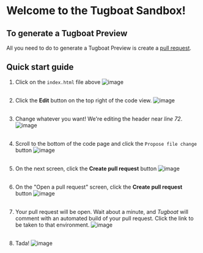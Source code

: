 # Welcome to the Tugboat Sandbox!

## To generate a Tugboat Preview

All you need to do to generate a Tugboat Preview is create a [pull request](https://help.github.com/articles/using-pull-requests/).

## Quick start guide

1. Click on the `index.html` file above
![image](https://www.evernote.com/shard/s443/sh/a604375f-c2a2-4973-92a2-30759a1c25b9/beec85002b7939d6/res/b62b3544-24ac-477b-8e26-b4028fe37347/skitch.png)
<br><br>

2. Click the **Edit** button on the top right of the code view.
![image](https://www.evernote.com/shard/s443/sh/d6ac42ca-dd92-4338-8efe-c1caa3d08651/584f7b978ec2693a/res/355ddb63-d989-4153-9d2b-f6a8281b4b6a/skitch.png)
<br><br>

3. Change whatever you want! We're editing the header near *line 72*.
![image](https://www.evernote.com/shard/s443/sh/e7e4cf4f-ff68-4008-9b11-1f91fd684313/77dc5501b5143b0b/res/fe42f56d-f2bf-4073-b7a9-197efa888dd9/skitch.png)
<br><br>

4. Scroll to the bottom of the code page and click the `Propose file change` button
![image](https://www.evernote.com/shard/s443/sh/484292fb-1a13-4ba3-810c-a2bbdfd1ec30/9cb8fa773bb73ee3/res/51419a26-2202-4a2e-b12a-61dc7e275579/skitch.png)
<br><br>

5. On the next screen, click the **Create pull request** button
![image](https://www.evernote.com/shard/s443/sh/75ad5ecb-b213-4ca5-8ca2-b6b2bf19ff5f/881bfec0f4c46aba/res/e1ae8464-95e2-4c92-b0ee-6d7b7b362315/skitch.png)
<br><br>

6. On the "Open a pull request" screen, click the **Create pull request** button
![image](https://www.evernote.com/shard/s443/sh/89bd5453-5d52-4f8d-b283-af764e691f11/7b53464098a4686a/res/bd0ac8eb-a264-4235-b3cd-f7c17cfc7f2b/skitch.png)
<br><br>

7. Your pull request will be open. Wait about a minute, and *Tugboat* will comment with an automated build of your pull request. Click the link to be taken to that environment.
![image](https://www.evernote.com/shard/s443/sh/81274139-aa5f-43ee-ad50-1608fa145a18/a505f1181661ca44/res/6c143d39-2988-439d-8377-c2c0384ff332/skitch.png)
<br><br>

8. Tada!
![image](https://www.evernote.com/shard/s443/sh/20226f14-cf8f-4e99-8a1b-7d784df2e11e/a7f7947e9c5754cc/res/e623b0e8-6761-48be-90df-b23fc918ec66/skitch.png)
